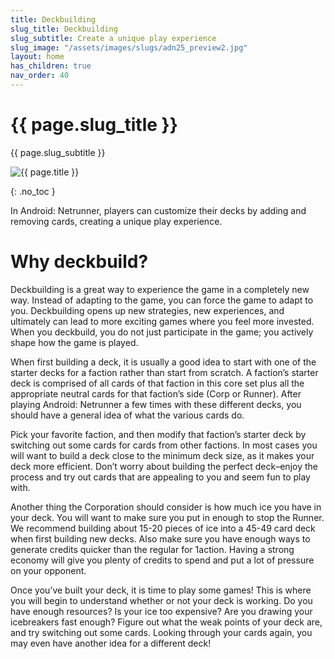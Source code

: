 ```yaml
---
title: Deckbuilding
slug_title: Deckbuilding
slug_subtitle: Create a unique play experience
slug_image: "/assets/images/slugs/adn25_preview2.jpg"
layout: home
has_children: true
nav_order: 40
---
```

<div class="slug">
    <div class="title-container">
        <h1 class="page-slug_title">{{ page.slug_title }}</h1>
        <p class="page-slug_subtitle">{{ page.slug_subtitle }}</p>
    </div>
    <div class="image-container faded-left">
        <img src="{{ page.slug_image | relative_url }}" alt="{{ page.title }}" />
    </div>
</div>

{: .no_toc }

In Android: Netrunner, players can customize their decks by adding and removing cards, creating a unique play experience.

# Why deckbuild?

Deckbuilding is a great way to experience the game in a completely new way. Instead of adapting to the game, you can force the game to adapt to you. Deckbuilding opens up new strategies, new experiences, and ultimately can lead to more exciting games where you feel more invested. When you deckbuild, you do not just participate in the game; you actively shape how the game is played.

When first building a deck, it is usually a good idea to start with one of the starter decks for a faction rather than start from scratch. A faction’s starter deck is comprised of all cards of that faction in this core set plus all the appropriate neutral cards for that faction’s side (Corp or Runner). After playing Android: Netrunner a few times with these different decks, you should have a general idea of what the various cards do.

Pick your favorite faction, and then modify that faction’s starter deck by switching out some cards for cards from other factions. In most cases you will want to build a deck close to the minimum deck size, as it makes your deck more efficient. Don’t worry about building the perfect deck–enjoy the process and try out cards that are appealing to you and seem fun to play with.

Another thing the Corporation should consider is how much ice you have in your deck. You will want to make sure you put in enough to stop the Runner. We
recommend building about 15-20 pieces of ice into a 45-49 card deck when first building new decks. Also make sure you have enough ways to generate credits
quicker than the regular <span class="nric-grey click"></span> for <span class="grey-font-b">1</span><span class="nric-grey credit"></span>action. Having a strong economy will give you plenty of credits to spend and put a lot of pressure on your opponent.

Once you’ve built your deck, it is time to play some games! This is where you will begin to understand whether or not your deck is working. Do you have
enough resources? Is your ice too expensive? Are you drawing your icebreakers fast enough? Figure out what the weak points of your deck are, and try switching out some cards. Looking through your cards again, you may even have another idea for a different deck!

<div class="nav-buttons">
  <a href="/docs/advanced/additional" class="nav-button prev" aria-label="Previous page">
    <div class="nav-item"></div>
  </a>
  <a href="/docs/deckbuilding/restrictions" class="nav-button next" aria-label="Next page">
    <div class="nav-item"></div>
  </a>
</div>
